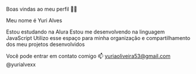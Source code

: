 Boas vindas ao meu perfil 💙💙

Meu nome é Yuri Alves

Estou estudando na Alura
Estou me desenvolvendo na linguagem JavaScript
Utilizo esse espaço para minha organização e compartilhamento dos meu projetos desenvolvidos

Você pode entrar em contato comigo 📫
yuriaoliveira53@gmail.com
@yurialvexx
